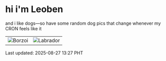 # hi i'm Leoben

and i like dogs—so have some random dog pics that change whenever my CRON feels like it

|  |  |
|--------|----------|
| ![Borzoi](https://random-dog-vercel.vercel.app/api/random-borzoi?v=1756272449) | ![Labrador](https://random-dog-vercel.vercel.app/api/random-labrador?v=1756272449) |

Last updated: 2025-08-27 13:27 PHT

